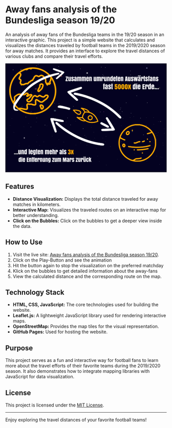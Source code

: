 # Away fans analysis of the Bundesliga season 19/20
An analysis of away fans of the Bundesliga teams in the 19/20 season in an interactive graphic.
This project is a simple website that calculates and visualizes the distances traveled by football teams in the 2019/2020 season for away matches. It provides an interface to explore the travel distances of various clubs and compare their travel efforts.

![From Earth to Mars with football](wp_fans_mars_erde__1024.png)

## Features

- **Distance Visualization:** Displays the total distance traveled for away matches in kilometers.
- **Interactive Map:** Visualizes the traveled routes on an interactive map for better understanding.
- **Click on the Bubbles:** Click on the bubbles to get a deeper view inside the data.

## How to Use

1. Visit the live site: [Away fans analysis of the Bundesliga season 19/20](https://pkoch12.github.io/auswaertskilometer_19-20/).
2. Click on the Play-Button and see the animation
3. Hit the button again to stop the visualization on the preferred matchday
4. Klick on the bubbles to get detailed information about the away-fans
5. View the calculated distance and the corresponding route on the map.

## Technology Stack

- **HTML, CSS, JavaScript:** The core technologies used for building the website.
- **Leaflet.js:** A lightweight JavaScript library used for rendering interactive maps.
- **OpenStreetMap:** Provides the map tiles for the visual representation.
- **GitHub Pages:** Used for hosting the website.

## Purpose

This project serves as a fun and interactive way for football fans to learn more about the travel efforts of their favorite teams during the 2019/2020 season. It also demonstrates how to integrate mapping libraries with JavaScript for data visualization.

## License

This project is licensed under the [MIT License](LICENSE).

---

Enjoy exploring the travel distances of your favorite football teams!
